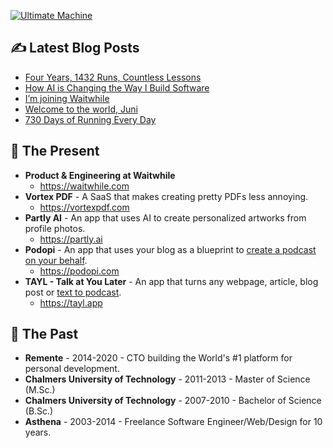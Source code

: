 [![Ultimate Machine](https://pbs.twimg.com/profile_banners/14389639/1756903190/1500x500)](https://ultimatemachine.se)

## ✍️ Latest Blog Posts
<!-- BLOG-POST-LIST:START -->
- [Four Years, 1432 Runs, Countless Lessons](https://ultimatemachine.se/articles/four-years-1432-runs-countless-lessons/)
- [How AI is Changing the Way I Build Software](https://ultimatemachine.se/articles/how-ai-is-changing-the-way-i-build-software/)
- [I’m joining Waitwhile](https://ultimatemachine.se/articles/im-joining-waitwhile/)
- [Welcome to the world, Juni](https://ultimatemachine.se/articles/welcome-to-the-world-juni/)
- [730 Days of Running Every Day](https://ultimatemachine.se/articles/730-days-of-running-every-day/)
<!-- BLOG-POST-LIST:END -->

## 🧘 The Present

- **Product & Engineering at Waitwhile**
  - https://waitwhile.com
- **Vortex PDF** - A SaaS that makes creating pretty PDFs less annoying.
  - https://vortexpdf.com
- **Partly AI** - An app that uses AI to create personalized artworks from profile photos.
  - https://partly.ai
- **Podopi** - An app that uses your blog as a blueprint to [create a podcast on your behalf](https://www.podopi.com).
  - https://podopi.com
- **TAYL - Talk at You Later** - An app that turns any webpage, article, blog post or [text to podcast](https://www.tayl.app).
  - https://tayl.app

## 🙏 The Past

- **Remente** - 2014-2020 - CTO building the World's #1 platform for personal development.
- **Chalmers University of Technology** - 2011-2013 - Master of Science (M.Sc.)
- **Chalmers University of Technology** - 2007-2010 - Bachelor of Science (B.Sc.)
- **Asthena** - 2003-2014 - Freelance Software Engineer/Web/Design for 10 years.
